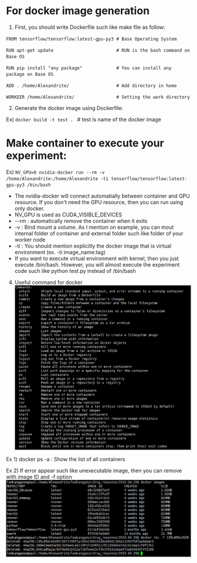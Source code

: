 # For docker image generation
1. First, you should write Dockerfile such like make file as follow:

`FROM tensorflow/tensorflow:latest-gpu-py3 # Base Operating System`

`RUN apt-get update                        # RUN is the bash command on Base OS `

`RUN pip install "any package"             # You can install any package on Base OS `

`ADD . /home/Alexandrite/                  # Add directory in home `

`WORKDIR /home/Alexandrite/                # Setting the work directory `

2. Generate the docker image using Dockerfile:

Ex) `docker build -t test . `  # test is name of the docker image

# Make container to execute your experiment:

Ex) `NV_GPU=0 nvidia-docker run --rm -v /home/Alexandrite:/home/Alexandrite -ti tensorflow/tensorflow:latest-gpu-py3 /bin/bash`

- The nvidia-docker will connect automatially between container and GPU resource. If you don't need the GPU resource, then you can run using only docker. 
- NV_GPU is used as CUDA_VISIBLE_DEVICES
- --rm : automatically remove the container when it exits
- -v : Bind mount a volume. As I mention on example, you can mout internal folder of container and external folder such like folder of your worker node
- -ti : You should mention explicitly the docker image that is virtual environment (ex. -ti image_name:tag)
- If you want to execute virtual environment with kernel, then you just execute /bin/bash. However, you will almost execute the experiment code such like python test.py instead of /bin/bash

4. Useful command for docker
![GitHub Logo](/images/commands.PNG)

Ex 1) docker ps -a : Show the list of all containers

Ex 2) If error appear such like <none> unexecutable image, then you can remove with image ID and -f option
![GitHub Logo](/images/example.PNG)

